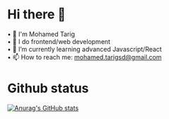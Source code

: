 # Hi there 👋  
• 💬 I'm Mohamed Tarig  
• 🔭 I do frontend/web development  
• 🌱 I’m currently learning advanced Javascript/React  
• 📫 How to reach me: mohamed.tarigsd@gmail.com  
  
# Github status 
[![Anurag's GitHub stats](https://github-readme-stats.vercel.app/api?username=anuraghazra)](https://github.com/anuraghazra/github-readme-stats)
